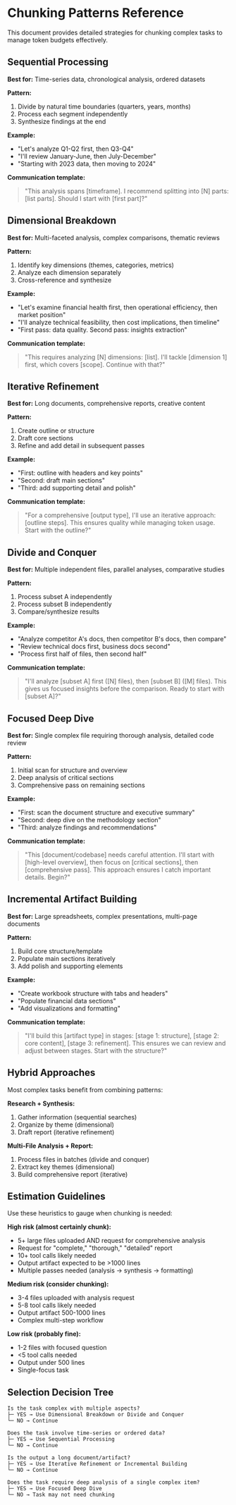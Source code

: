 # Chunking Patterns Reference

This document provides detailed strategies for chunking complex tasks to manage token budgets effectively.

## Sequential Processing

**Best for:** Time-series data, chronological analysis, ordered datasets

**Pattern:**
1. Divide by natural time boundaries (quarters, years, months)
2. Process each segment independently
3. Synthesize findings at the end

**Example:**
- "Let's analyze Q1-Q2 first, then Q3-Q4"
- "I'll review January-June, then July-December"
- "Starting with 2023 data, then moving to 2024"

**Communication template:**
> "This analysis spans [timeframe]. I recommend splitting into [N] parts: [list parts]. Should I start with [first part]?"

## Dimensional Breakdown

**Best for:** Multi-faceted analysis, complex comparisons, thematic reviews

**Pattern:**
1. Identify key dimensions (themes, categories, metrics)
2. Analyze each dimension separately
3. Cross-reference and synthesize

**Example:**
- "Let's examine financial health first, then operational efficiency, then market position"
- "I'll analyze technical feasibility, then cost implications, then timeline"
- "First pass: data quality. Second pass: insights extraction"

**Communication template:**
> "This requires analyzing [N] dimensions: [list]. I'll tackle [dimension 1] first, which covers [scope]. Continue with that?"

## Iterative Refinement

**Best for:** Long documents, comprehensive reports, creative content

**Pattern:**
1. Create outline or structure
2. Draft core sections
3. Refine and add detail in subsequent passes

**Example:**
- "First: outline with headers and key points"
- "Second: draft main sections"
- "Third: add supporting detail and polish"

**Communication template:**
> "For a comprehensive [output type], I'll use an iterative approach: [outline steps]. This ensures quality while managing token usage. Start with the outline?"

## Divide and Conquer

**Best for:** Multiple independent files, parallel analyses, comparative studies

**Pattern:**
1. Process subset A independently
2. Process subset B independently
3. Compare/synthesize results

**Example:**
- "Analyze competitor A's docs, then competitor B's docs, then compare"
- "Review technical docs first, business docs second"
- "Process first half of files, then second half"

**Communication template:**
> "I'll analyze [subset A] first ([N] files), then [subset B] ([M] files). This gives us focused insights before the comparison. Ready to start with [subset A]?"

## Focused Deep Dive

**Best for:** Single complex file requiring thorough analysis, detailed code review

**Pattern:**
1. Initial scan for structure and overview
2. Deep analysis of critical sections
3. Comprehensive pass on remaining sections

**Example:**
- "First: scan the document structure and executive summary"
- "Second: deep dive on the methodology section"
- "Third: analyze findings and recommendations"

**Communication template:**
> "This [document/codebase] needs careful attention. I'll start with [high-level overview], then focus on [critical sections], then [comprehensive pass]. This approach ensures I catch important details. Begin?"

## Incremental Artifact Building

**Best for:** Large spreadsheets, complex presentations, multi-page documents

**Pattern:**
1. Build core structure/template
2. Populate main sections iteratively
3. Add polish and supporting elements

**Example:**
- "Create workbook structure with tabs and headers"
- "Populate financial data sections"
- "Add visualizations and formatting"

**Communication template:**
> "I'll build this [artifact type] in stages: [stage 1: structure], [stage 2: core content], [stage 3: refinement]. This ensures we can review and adjust between stages. Start with the structure?"

## Hybrid Approaches

Most complex tasks benefit from combining patterns:

**Research + Synthesis:**
1. Gather information (sequential searches)
2. Organize by theme (dimensional)
3. Draft report (iterative refinement)

**Multi-File Analysis + Report:**
1. Process files in batches (divide and conquer)
2. Extract key themes (dimensional)
3. Build comprehensive report (iterative)

## Estimation Guidelines

Use these heuristics to gauge when chunking is needed:

**High risk (almost certainly chunk):**
- 5+ large files uploaded AND request for comprehensive analysis
- Request for "complete," "thorough," "detailed" report
- 10+ tool calls likely needed
- Output artifact expected to be >1000 lines
- Multiple passes needed (analysis → synthesis → formatting)

**Medium risk (consider chunking):**
- 3-4 files uploaded with analysis request
- 5-8 tool calls likely needed
- Output artifact 500-1000 lines
- Complex multi-step workflow

**Low risk (probably fine):**
- 1-2 files with focused question
- <5 tool calls needed
- Output under 500 lines
- Single-focus task

## Selection Decision Tree

```
Is the task complex with multiple aspects?
├─ YES → Use Dimensional Breakdown or Divide and Conquer
└─ NO → Continue

Does the task involve time-series or ordered data?
├─ YES → Use Sequential Processing
└─ NO → Continue

Is the output a long document/artifact?
├─ YES → Use Iterative Refinement or Incremental Building
└─ NO → Continue

Does the task require deep analysis of a single complex item?
├─ YES → Use Focused Deep Dive
└─ NO → Task may not need chunking
```
